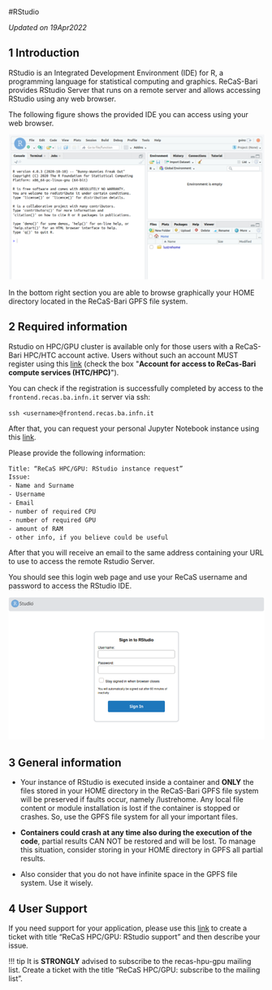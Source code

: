 #RStudio

*Updated on 19Apr2022*	

## 1 Introduction
RStudio is an Integrated Development Environment (IDE) for R, a programming language for statistical computing and graphics. ReCaS-Bari provides RStudio Server that runs on a remote server and allows accessing RStudio using any web browser.

The following figure shows the provided IDE you can access using your web browser.

![rstudio1](images/rstudio1.png)

In the bottom right section you are able to browse graphically your HOME directory located in the ReCaS-Bari GPFS file system.

## 2 Required information

Rstudio on HPC/GPU cluster is available only for those users with a ReCaS-Bari HPC/HTC account active. Users without such an account MUST register using this [link](https://www.recas-bari.it/index.php/en/recas-bari-servizi-en/richiesta-credenziali-2) (check the box "**Account for access to ReCas-Bari compute services (HTC/HPC)**").

You can check if the registration is successfully completed by access to the `frontend.recas.ba.infn.it` server via ssh:

`ssh <username>@frontend.recas.ba.infn.it`

After that, you can request your personal Jupyter Notebook instance using this [link](https://www.recas-bari.it/index.php/en/recas-bari-servizi-en/support-request).

Please provide the following information:

```bash
Title: “ReCaS HPC/GPU: RStudio instance request”
Issue:
- Name and Surname
- Username
- Email
- number of required CPU
- number of required GPU
- amount of RAM
- other info, if you believe could be useful
```

After that you will receive an email to the same address containing your URL to use to access the remote Rstudio Server.

You should see this login web page and use your ReCaS username and password to access the RStudio IDE.

![rstudio@](images/rstudio2.png)

## 3 General information
- Your instance of RStudio is executed inside a container and **ONLY** the files stored in your HOME directory in the ReCaS-Bari GPFS file system will be preserved if faults occur, namely /lustrehome. Any local file content or module installation is lost if the container is stopped or crashes. So, use the GPFS file system for all your important files.

- **Containers could crash at any time also during the execution of the code**, partial results CAN NOT be restored and will be lost. To manage this situation, consider storing in your HOME directory in GPFS all partial results.

- Also consider that you do not have infinite space in the GPFS file system. Use it wisely.

## 4 User Support
If you need support for your application, please use this [link](https://www.recas-bari.it/index.php/en/recas-bari-servizi-en/support-request) to create a ticket with title “ReCaS HPC/GPU: RStudio support” and then describe your issue.

!!! tip
    It is **STRONGLY** advised to subscribe to the recas-hpu-gpu mailing list. Create a ticket with the title “ReCaS HPC/GPU: subscribe to the mailing list”.
